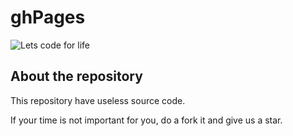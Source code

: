 # ghPages


![Lets code for life](https://www.veinerd.com/image/cache/catalog/camisetas/doutor-estranho-1-estampa-590x620.jpg)

## About the repository
This repository have useless source code.

If your time is not important for you, do a fork it and give us a star.
